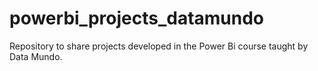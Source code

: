 # powerbi_projects_datamundo
Repository to share projects developed in the Power Bi course taught by Data Mundo.
